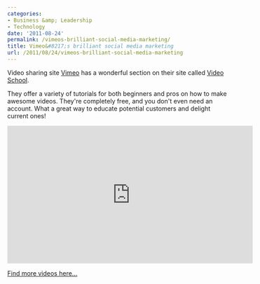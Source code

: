 ```yaml
---
categories:
- Business &amp; Leadership
- Technology
date: '2011-08-24'
permalink: /vimeos-brilliant-social-media-marketing/
title: Vimeo&#8217;s brilliant social media marketing
url: /2011/08/24/vimeos-brilliant-social-media-marketing
---
```


Video sharing site <a href="http://vimeo.com/">Vimeo</a> has a wonderful section on their site called <a href="http://vimeo.com/videoschool">Video School</a>.

They offer a variety of tutorials for both beginners and pros on how to make awesome videos. They're completely free, and you don't even need an account. What a great way to educate potential customers and delight current ones!

<iframe class="alignc" src="https://player.vimeo.com/video/17862673" width="560" height="315" frameborder="0"></iframe>

<a href="http://vimeo.com/videoschool">Find more videos here...</a>
